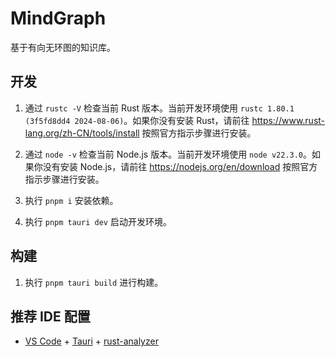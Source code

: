 # MindGraph

基于有向无环图的知识库。

## 开发

1. 通过 `rustc -V` 检查当前 Rust 版本。当前开发环境使用
    `rustc 1.80.1 (3f5fd8dd4 2024-08-06)`。如果你没有安装 Rust，请前往
    https://www.rust-lang.org/zh-CN/tools/install 按照官方指示步骤进行安装。

2. 通过 `node -v` 检查当前 Node.js 版本。当前开发环境使用 `node v22.3.0`。如果你没有安装 Node.js，请前往
    https://nodejs.org/en/download 按照官方指示步骤进行安装。

3. 执行 `pnpm i` 安装依赖。
4. 执行 `pnpm tauri dev` 启动开发环境。
## 构建

1. 执行 `pnpm tauri build` 进行构建。

## 推荐 IDE 配置

- [VS Code](https://code.visualstudio.com/) +
  [Tauri](https://marketplace.visualstudio.com/items?itemName=tauri-apps.tauri-vscode) +
  [rust-analyzer](https://marketplace.visualstudio.com/items?itemName=rust-lang.rust-analyzer)
